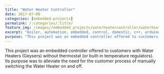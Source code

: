 ```yaml
---
title: "Water Heater Controller"
date: 2017-07-09
categories: [embedded-projects]
permalink: /:categories/:title/
feature_img: /images//embedded_projects/waterheatercontroller/waterheatercontroller_img00.jpg
excerpt: "boiler, automation, embedded, control, domestic, c++, arduino"
purpose: "This project was an embedded controller offered to customers with Water Heaters (Geysers) without thermostat (or built-in temperature regulators). Its purpose was to alleviate the need for the customer process of manually switching the Water Heater on and off."
---
```

This project was an embedded controller offered to customers with Water Heaters (Geysers) without thermostat (or built-in temperature regulators). Its purpose was to alleviate the need for the customer process of manually switching the Water Heater on and off.
